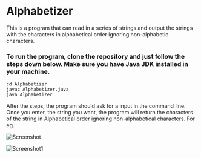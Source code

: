# Alphabetizer
This is a program that can read in a series of strings and output the strings with the characters in alphabetical order ignoring non-alphabetic characters.

### To run the program, clone the repository and just follow the steps down below. Make sure you have Java JDK installed in your machine.
```
cd Alphabetizer
javac Alphabetizer.java
java Alphabetizer
```
After the steps, the program should ask for a input in the command line. Once you enter, the string you want, the program will return the characters of the string in Alphabetical order ignoring non-alphabetical characters. For eg.

![Screenshot](https://user-images.githubusercontent.com/17435720/56081357-0a5ea180-5dd2-11e9-88a1-5d3b58401976.PNG)

![Screenshot1](https://user-images.githubusercontent.com/17435720/56081465-3e869200-5dd3-11e9-9f5a-7b48dca0a429.PNG)


